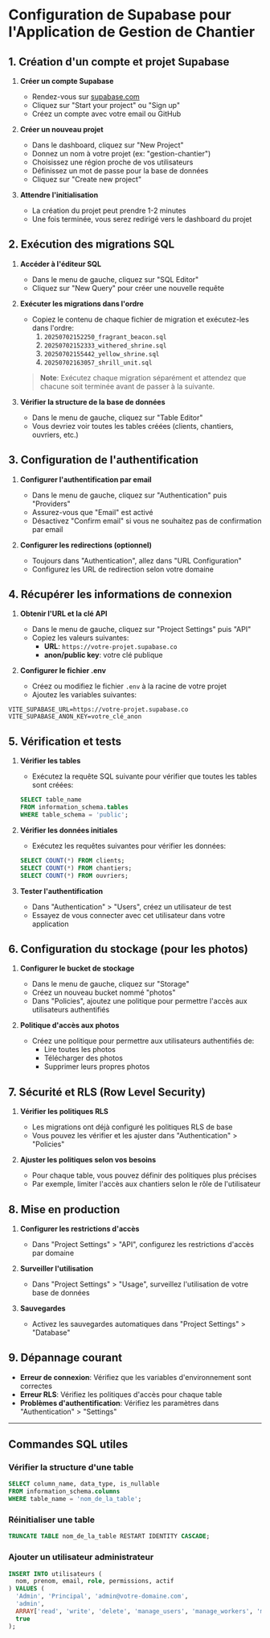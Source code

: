 # Configuration de Supabase pour l'Application de Gestion de Chantier

## 1. Création d'un compte et projet Supabase

1. **Créer un compte Supabase**
   - Rendez-vous sur [supabase.com](https://supabase.com)
   - Cliquez sur "Start your project" ou "Sign up"
   - Créez un compte avec votre email ou GitHub

2. **Créer un nouveau projet**
   - Dans le dashboard, cliquez sur "New Project"
   - Donnez un nom à votre projet (ex: "gestion-chantier")
   - Choisissez une région proche de vos utilisateurs
   - Définissez un mot de passe pour la base de données
   - Cliquez sur "Create new project"

3. **Attendre l'initialisation**
   - La création du projet peut prendre 1-2 minutes
   - Une fois terminée, vous serez redirigé vers le dashboard du projet

## 2. Exécution des migrations SQL

1. **Accéder à l'éditeur SQL**
   - Dans le menu de gauche, cliquez sur "SQL Editor"
   - Cliquez sur "New Query" pour créer une nouvelle requête

2. **Exécuter les migrations dans l'ordre**
   - Copiez le contenu de chaque fichier de migration et exécutez-les dans l'ordre:
     1. `20250702152250_fragrant_beacon.sql`
     2. `20250702152333_withered_shrine.sql`
     3. `20250702155442_yellow_shrine.sql`
     4. `20250702163057_shrill_unit.sql`

   > **Note**: Exécutez chaque migration séparément et attendez que chacune soit terminée avant de passer à la suivante.

3. **Vérifier la structure de la base de données**
   - Dans le menu de gauche, cliquez sur "Table Editor"
   - Vous devriez voir toutes les tables créées (clients, chantiers, ouvriers, etc.)

## 3. Configuration de l'authentification

1. **Configurer l'authentification par email**
   - Dans le menu de gauche, cliquez sur "Authentication" puis "Providers"
   - Assurez-vous que "Email" est activé
   - Désactivez "Confirm email" si vous ne souhaitez pas de confirmation par email

2. **Configurer les redirections (optionnel)**
   - Toujours dans "Authentication", allez dans "URL Configuration"
   - Configurez les URL de redirection selon votre domaine

## 4. Récupérer les informations de connexion

1. **Obtenir l'URL et la clé API**
   - Dans le menu de gauche, cliquez sur "Project Settings" puis "API"
   - Copiez les valeurs suivantes:
     - **URL**: `https://votre-projet.supabase.co`
     - **anon/public key**: votre clé publique

2. **Configurer le fichier .env**
   - Créez ou modifiez le fichier `.env` à la racine de votre projet
   - Ajoutez les variables suivantes:

```
VITE_SUPABASE_URL=https://votre-projet.supabase.co
VITE_SUPABASE_ANON_KEY=votre_clé_anon
```

## 5. Vérification et tests

1. **Vérifier les tables**
   - Exécutez la requête SQL suivante pour vérifier que toutes les tables sont créées:
   ```sql
   SELECT table_name 
   FROM information_schema.tables 
   WHERE table_schema = 'public';
   ```

2. **Vérifier les données initiales**
   - Exécutez les requêtes suivantes pour vérifier les données:
   ```sql
   SELECT COUNT(*) FROM clients;
   SELECT COUNT(*) FROM chantiers;
   SELECT COUNT(*) FROM ouvriers;
   ```

3. **Tester l'authentification**
   - Dans "Authentication" > "Users", créez un utilisateur de test
   - Essayez de vous connecter avec cet utilisateur dans votre application

## 6. Configuration du stockage (pour les photos)

1. **Configurer le bucket de stockage**
   - Dans le menu de gauche, cliquez sur "Storage"
   - Créez un nouveau bucket nommé "photos"
   - Dans "Policies", ajoutez une politique pour permettre l'accès aux utilisateurs authentifiés

2. **Politique d'accès aux photos**
   - Créez une politique pour permettre aux utilisateurs authentifiés de:
     - Lire toutes les photos
     - Télécharger des photos
     - Supprimer leurs propres photos

## 7. Sécurité et RLS (Row Level Security)

1. **Vérifier les politiques RLS**
   - Les migrations ont déjà configuré les politiques RLS de base
   - Vous pouvez les vérifier et les ajuster dans "Authentication" > "Policies"

2. **Ajuster les politiques selon vos besoins**
   - Pour chaque table, vous pouvez définir des politiques plus précises
   - Par exemple, limiter l'accès aux chantiers selon le rôle de l'utilisateur

## 8. Mise en production

1. **Configurer les restrictions d'accès**
   - Dans "Project Settings" > "API", configurez les restrictions d'accès par domaine

2. **Surveiller l'utilisation**
   - Dans "Project Settings" > "Usage", surveillez l'utilisation de votre base de données

3. **Sauvegardes**
   - Activez les sauvegardes automatiques dans "Project Settings" > "Database"

## 9. Dépannage courant

- **Erreur de connexion**: Vérifiez que les variables d'environnement sont correctes
- **Erreur RLS**: Vérifiez les politiques d'accès pour chaque table
- **Problèmes d'authentification**: Vérifiez les paramètres dans "Authentication" > "Settings"

---

## Commandes SQL utiles

### Vérifier la structure d'une table
```sql
SELECT column_name, data_type, is_nullable
FROM information_schema.columns
WHERE table_name = 'nom_de_la_table';
```

### Réinitialiser une table
```sql
TRUNCATE TABLE nom_de_la_table RESTART IDENTITY CASCADE;
```

### Ajouter un utilisateur administrateur
```sql
INSERT INTO utilisateurs (
  nom, prenom, email, role, permissions, actif
) VALUES (
  'Admin', 'Principal', 'admin@votre-domaine.com', 
  'admin', 
  ARRAY['read', 'write', 'delete', 'manage_users', 'manage_workers', 'manage_projects', 'manage_equipment', 'manage_clients', 'manage_invoices', 'view_reports', 'create_reports', 'admin_settings'],
  true
);
```